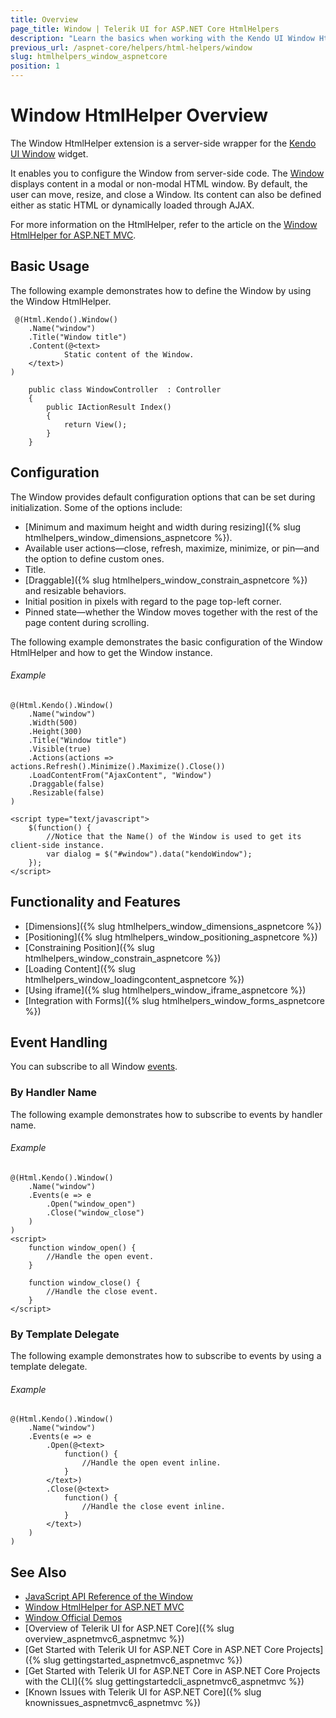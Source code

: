 ```yaml
---
title: Overview
page_title: Window | Telerik UI for ASP.NET Core HtmlHelpers
description: "Learn the basics when working with the Kendo UI Window HtmlHelper for ASP.NET Core (MVC 6 or ASP.NET Core MVC)."
previous_url: /aspnet-core/helpers/html-helpers/window
slug: htmlhelpers_window_aspnetcore
position: 1
---
```


# Window HtmlHelper Overview

The Window HtmlHelper extension is a server-side wrapper for the [Kendo UI Window](http://demos.telerik.com/kendo-ui/window/index) widget.

It enables you to configure the Window from server-side code. The [Window](http://docs.telerik.com/kendo-ui/controls/layout/window/overview) displays content in a modal or non-modal HTML window. By default, the user can move, resize, and close a Window. Its content can also be defined either as static HTML or dynamically loaded through AJAX.

For more information on the HtmlHelper, refer to the article on the [Window HtmlHelper for ASP.NET MVC](http://docs.telerik.com/aspnet-mvc/helpers/window/overview).

## Basic Usage

The following example demonstrates how to define the Window by using the Window HtmlHelper.

```Razor
 @(Html.Kendo().Window()
    .Name("window")
    .Title("Window title")
    .Content(@<text>
            Static content of the Window.
    </text>)
)
```
```Controller
    public class WindowController  : Controller
    {
        public IActionResult Index()
        {
            return View();
        }
    }
```

## Configuration

The Window provides default configuration options that can be set during initialization. Some of the options include:

* [Minimum and maximum height and width during resizing]({% slug htmlhelpers_window_dimensions_aspnetcore %}).
* Available user actions&mdash;close, refresh, maximize, minimize, or pin&mdash;and the option to define custom ones.
* Title.
* [Draggable]({% slug htmlhelpers_window_constrain_aspnetcore %}) and resizable behaviors.
* Initial position in pixels with regard to the page top-left corner.
* Pinned state&mdash;whether the Window moves together with the rest of the page content during scrolling.


The following example demonstrates the basic configuration of the Window HtmlHelper and how to get the Window instance.

###### Example

    @(Html.Kendo().Window()
        .Name("window")
        .Width(500)
        .Height(300)
        .Title("Window title")
        .Visible(true)
        .Actions(actions => actions.Refresh().Minimize().Maximize().Close())
        .LoadContentFrom("AjaxContent", "Window")
        .Draggable(false)
        .Resizable(false)
    )

    <script type="text/javascript">
        $(function() {
            //Notice that the Name() of the Window is used to get its client-side instance.
            var dialog = $("#window").data("kendoWindow");
        });
    </script>

## Functionality and Features

* [Dimensions]({% slug htmlhelpers_window_dimensions_aspnetcore %})
* [Positioning]({% slug htmlhelpers_window_positioning_aspnetcore %})
* [Constraining Position]({% slug htmlhelpers_window_constrain_aspnetcore %})
* [Loading Content]({% slug htmlhelpers_window_loadingcontent_aspnetcore %})
* [Using iframe]({% slug htmlhelpers_window_iframe_aspnetcore %})
* [Integration with Forms]({% slug htmlhelpers_window_forms_aspnetcore %})

## Event Handling

You can subscribe to all Window [events](/api/Kendo.Mvc.UI.Fluent/WindowEventBuilder).

### By Handler Name

The following example demonstrates how to subscribe to events by handler name.

###### Example

    @(Html.Kendo().Window()
        .Name("window")
        .Events(e => e
            .Open("window_open")
            .Close("window_close")
        )
    )
    <script>
        function window_open() {
            //Handle the open event.
        }

        function window_close() {
            //Handle the close event.
        }
    </script>


### By Template Delegate

The following example demonstrates how to subscribe to events by using a template delegate.

###### Example

    @(Html.Kendo().Window()
        .Name("window")
        .Events(e => e
            .Open(@<text>
                function() {
                    //Handle the open event inline.
                }
            </text>)
            .Close(@<text>
                function() {
                    //Handle the close event inline.
                }
            </text>)
        )
    )

## See Also

* [JavaScript API Reference of the Window](http://docs.telerik.com/kendo-ui/api/javascript/ui/window)
* [Window HtmlHelper for ASP.NET MVC](http://docs.telerik.com/aspnet-mvc/helpers/window/overview)
* [Window Official Demos](http://demos.telerik.com/aspnet-mvc/window/index)
* [Overview of Telerik UI for ASP.NET Core]({% slug overview_aspnetmvc6_aspnetmvc %})
* [Get Started with Telerik UI for ASP.NET Core in ASP.NET Core Projects]({% slug gettingstarted_aspnetmvc6_aspnetmvc %})
* [Get Started with Telerik UI for ASP.NET Core in ASP.NET Core Projects with the CLI]({% slug gettingstartedcli_aspnetmvc6_aspnetmvc %})
* [Known Issues with Telerik UI for ASP.NET Core]({% slug knownissues_aspnetmvc6_aspnetmvc %})
